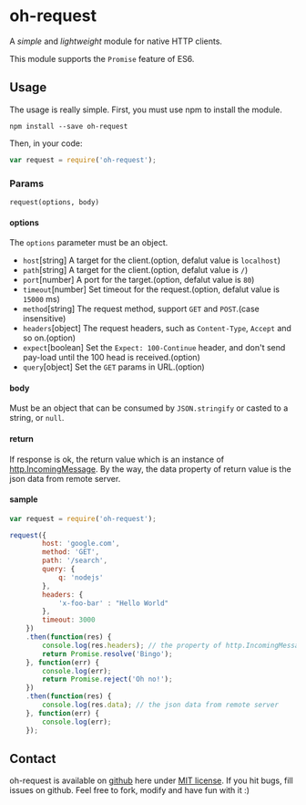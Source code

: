oh-request
==============
A _simple_ and _lightweight_ module for native HTTP clients.

This module supports the `Promise` feature of ES6.

## Usage
The usage is really simple.
First, you must use npm to install the module.

```
npm install --save oh-request
```
Then, in your code:

```js
var request = require('oh-request');
```

### Params
`request(options, body)`

#### options
The `options` parameter must be an object.
* `host`[string] A target for the client.(option, defalut value is `localhost`)
* `path`[string] A target for the client.(option, defalut value is `/`)
* `port`[number] A port for the target.(option, defalut value is `80`)
* `timeout`[number] Set timeout for the request.(option, defalut value is `15000` ms)
* `method`[string] The request method, support `GET` and `POST`.(case insensitive)
* `headers`[object] The request headers, such as `Content-Type`, `Accept` and so on.(option)
* `expect`[boolean] Set the `Expect: 100-Continue` header, and don't send pay-load until the 100 head is received.(option)
* `query`[object] Set the `GET` params in URL.(option)

#### body
Must be an object that can be consumed by `JSON.stringify` or casted to a string, or `null`.

#### return
If response is ok, the return value which is an instance of [http.IncomingMessage](https://nodejs.org/api/http.html#http_http_incomingmessage).
By the way, the data property of return value is the json data from remote server.

#### sample

```js
var request = require('oh-request');

request({
		host: 'google.com',
		method: 'GET',
		path: '/search',
		query: {
			q: 'nodejs'
		},
		headers: {
			'x-foo-bar' : "Hello World"
		},
		timeout: 3000
	})
	.then(function(res) {
		console.log(res.headers); // the property of http.IncomingMessage
		return Promise.resolve('Bingo');
	}, function(err) {
		console.log(err);
		return Promise.reject('Oh no!');
	})
	.then(function(res) {
		console.log(res.data); // the json data from remote server
	}, function(err) {
		console.log(err);
	});
```
## Contact
oh-request is available on [github](https://github.com/leolin1229/oh-request) here under [MIT license](https://github.com/leolin1229/oh-request/blob/master/LICENSE.txt). If you hit bugs, fill issues on github. Feel free to fork, modify and have fun with it :)